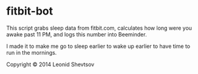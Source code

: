 # fitbit-bot

This script grabs sleep data from fitbit.com, calculates how long were you awake past 11 PM, and logs this number into Beeminder.

I made it to make me go to sleep earlier to wake up earlier to have time to run in the mornings.

Copyright © 2014 Leonid Shevtsov
